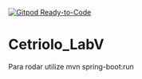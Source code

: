 [![Gitpod Ready-to-Code](https://img.shields.io/badge/Gitpod-Ready--to--Code-blue?logo=gitpod)](https://gitpod.io/#https://github.com/acsimplicio/Cetriolo_LabV) 

# Cetriolo_LabV

Para rodar utilize mvn spring-boot:run

